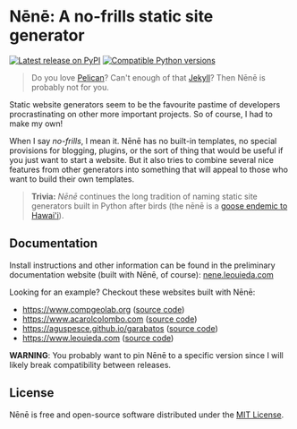 # Nēnē: A no-frills static site generator

[![Latest release on PyPI](https://img.shields.io/pypi/v/nene.svg?style=flat-square)][pypi]
[![Compatible Python versions](https://img.shields.io/pypi/pyversions/nene.svg?style=flat-square)][pypi]

> Do you love <a href="https://github.com/getpelican">Pelican</a>?
> Can't enough of that <a href="https://jekyllrb.com/">Jekyll</a>?
> Then Nēnē is probably not for you.

Static website generators seem to be the favourite pastime of developers
procrastinating on other more important projects.
So of course, I had to make my own!

When I say *no-frills*, I mean it. Nēnē has no built-in templates, no special
provisions for blogging, plugins, or the sort of thing that would be useful if
you just want to start a website.
But it also tries to combine several nice features from other generators into
something that will appeal to those who want to build their own templates.

> **Trivia:** *Nēnē* continues the long tradition of naming static site
> generators built in Python after birds (the nēnē is a
> [goose endemic to Hawai'i][nene-goose]).

## Documentation

Install instructions and other information can be found in the preliminary
documentation website (built with Nēnē, of course):
[nene.leouieda.com](https://nene.leouieda.com)

Looking for an example? Checkout these websites built with Nēnē:

* https://www.compgeolab.org ([source code](https://github.com/compgeolab/website))
* https://www.acarolcolombo.com ([source code](https://github.com/acarolcolombo/website))
* https://aguspesce.github.io/garabatos ([source code](https://github.com/aguspesce/garabatos))
* https://www.leouieda.com ([source code](https://github.com/leouieda/website))

**WARNING**: You probably want to pin Nēnē to a specific version since I will
likely break compatibility between releases.

## License

Nēnē is free and open-source software distributed under the
[MIT License](LICENSE.txt).

[nene-goose]: https://www.nps.gov/havo/learn/nature/nene.htm
[pypi]: https://pypi.org/project/nene/
